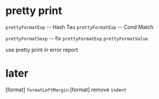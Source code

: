 # pretty print

`prettyFormatExp` -- Hash Tau
`prettyFormatExp` -- Cond Match

`prettyFormatSexp` -- fix `prettyFormatExp`
`prettyFormatValue`

use pretty print in error report

# later

[format] `formatLeftMargin`
[format] remove `indent`
